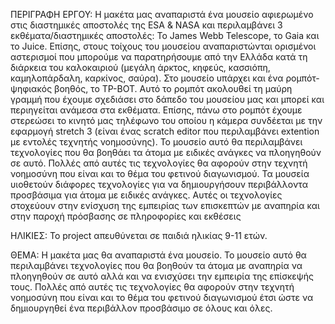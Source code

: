 ΠΕΡΙΓΡΑΦΗ ΕΡΓΟΥ: Η μακέτα μας αναπαριστά ένα μουσείο αφιερωμένο στις διαστημικές αποστολές της ESA & NASA και περιλαμβάνει 3 εκθέματα/διαστημικές αποστολές: Το James Webb Telescope, το Gaia και το Juice. Επίσης, στους τοίχους του μουσείου αναπαριστώνται ορισμένοι αστερισμοί που μπορούμε να παρατηρήσουμε από την Ελλάδα κατά τη διάρκεια του καλοκαιριού (μεγάλη άρκτος, κηφεύς, κασσιόπη, καμηλοπάρδαλη, καρκίνος, σαύρα). Στο μουσείο υπάρχει και ένα ρομπότ-ψηφιακός βοηθός, το TP-BOT. Αυτό το ρομπότ ακολουθεί τη μαύρη γραμμή που έχουμε σχεδιάσει στο δάπεδο του μουσείου μας και μπορεί και περιηγείται ανάμεσα στα εκθέματα. Επίσης, πάνω στο ρομπότ έχουμε στερεώσει το κινητό μας τηλέφωνο του οποίου η κάμερα συνδέεται με την εφαρμογή stretch 3 (είναι ένας scratch editor που περιλαμβάνει extention με εντολές τεχνητής νοημοσύνης). Το μουσείο αυτό θα περιλαμβάνει τεχνολογίες που θα βοηθάει τα άτομα με ειδικές ανάγκες να πλοηγηθούν σε αυτό. Πολλές από αυτές τις τεχνολογίες θα αφορούν στην τεχνητή νοημοσύνη που είναι και το θέμα του φετινού διαγωνισμού. Τα μουσεία υιοθετούν διάφορες τεχνολογίες για να δημιουργήσουν περιβάλλοντα προσβάσιμα για άτομα με ειδικές ανάγκες. Αυτές οι τεχνολογίες στοχεύουν στην ενίσχυση της εμπειρίας των επισκεπτών με αναπηρία και στην παροχή πρόσβασης σε πληροφορίες και εκθέσεις







ΗΛΙΚΙΕΣ: Το project απευθύνεται σε παιδιά ηλικίας 9-11 ετών. 

ΘΕΜΑ: Η μακέτα μας θα αναπαριστά ένα μουσείο. Το μουσείο αυτό θα περιλαμβάνει τεχνολογίες που θα βοηθούν τα άτομα με αναπηρία να πλοηγηθούν σε αυτό αλλά και να ενισχύσει την εμπειρία της επίσκεψής τους. Πολλές από αυτές τις τεχνολογίες θα αφορούν στην τεχνητή νοημοσύνη που είναι και το θέμα του φετινού διαγωνισμού έτσι ώστε να δημιουργηθεί ένα περιβάλλον προσβάσιμο σε όλους και όλες. 
